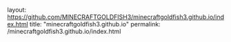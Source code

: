 layout: https://github.com/MINECRAFTGOLDFISH3/minecraftgoldfish3.github.io/index.html
title: "minecraftgoldfish3.github.io"
permalink: /minecraftgoldfish3.github.io/index.html